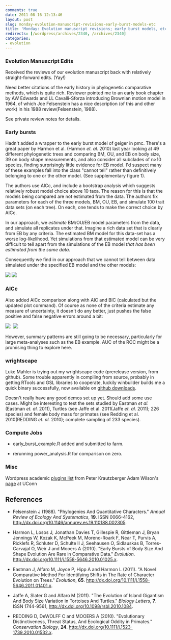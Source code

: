 ```yaml
---
comments: true
date: 2011-08-16 12:13:46
layout: post
slug: monday-evolution-manuscript-revisions-early-burst-models-etc
title: 'Monday: Evolution manuscript revisions; early burst models, etc'
redirects: [/wordpress/archives/2340, /archives/2340]
categories:
- evolution
---
```


###  Evolution Manuscript Edits 


Received the reviews of our evolution manuscript back with relatively straight-forward edits. (Yay!)

Need better citations of the early history in phylogenetic comparative methods, which is quite rich.  Reviewer pointed me to an early book chapter by AW Edwards and LL Cavalli-Sforza introducing Brownian motion model in 1964, of which Joe Felsenstein has a nice description (of this and other work) in his 1988 review(Felsenstein, 1988).

See private review notes for details.  



###  Early bursts 


Hadn't added a wrapper to the early burst model of geiger in pmc.  There's a great paper by Harmon et al. (Harmon _et. al._ 2010) last year looking at 49 different phylogenetic trees and comparing BM, OU, and EB on body size, 39 on body shape measurements, and also consider all subclades of n>10 species, finding surprisingly little evidence for EB model.  I'd suspect many of these examples fall into the class "cannot tell" rather than definitively belonging to one or the other model.  (See supplementary figure 1).  

The authors use AICc, and include a bootstrap analysis which suggests relatively robust model choice above 10 taxa.  The reason for this is that the models being compared are not estimated from the data.  The authors fix parameters for each of the three models, BM, OU, EB, and simulate 100 trait data sets (on each tree).  On each, one tends to make the correct choice by AICc.  

In our approach, we _estimate_ BM/OU/EB model parameters from the data, and simulate all replicates under that.  Imagine a rich data set that is clearly from EB by any criteria.  The estimated BM model for this data-set has a worse log-likelihood.  Yet simulations from that estimated model can be very difficult to tell apart from the simulations of the EB model _that has been estimated from the same data_.  

Consequently we find in our approach that we cannot tell between data simulated under the specified EB model and the other models:

![]( http://farm7.staticflickr.com/6193/6049627283_cbf468cc4e_o.png )
 ![]( http://farm7.staticflickr.com/6066/6050179134_de4b740944_o.png )





###  AICc 


Also added AICc comparison along with AIC and BIC (calculated but the updated plot command).  Of course as none of the criteria estimate any measure of uncertainty, it doesn't do any better, just pushes the false positive and false negative errors around a bit:

![]( http://farm7.staticflickr.com/6187/6046471361_9616dfdd4a_o.png )
 ![]( http://farm7.staticflickr.com/6183/6046471291_057f23129d_o.png )



However, summary patterns are still going to be necessary, particularly for large meta-analyses such as the EB example.  AUC of the ROC might be a promising thing to explore here.  



###  wrightscape 


Luke Mahler is trying out my wrightscape code (prerelease version, from github).  Some trouble apparently in compiling from source, probably in getting RTools and GSL libraries to cooperate, luckily winbuilder builds me a quick binary successfully, now available on [github downloads](https://github.com/cboettig/pmc/downloads).  

Doesn't really have any good demos set up yet.  Should add some use cases.  Might be interesting to test the sets studied by Eastman _et al._(Eastman _et. al._ 2011), Turtles (see Jaffe et al. 2011(Jaffe _et. al._ 2011); 226 species) and female body mass for primates (see Redding et al. 2010(REDDING _et. al._ 2010); complete sampling of 233 species).




###  Compute Jobs 





	
  * early_burst_example.R added and submitted to farm.  

	
  * rerunning power_analysis.R for comparison on zero.  






###  Misc 


Wordpress academic [plugins list](https://docs.google.com/document/d/1YeOgB9yzuIAdir1Sy-TGMqSdQjZDClmVTMtY-Z125LM/edit?pli=1) from Peter Krautzberger
Adam Wilson's [page](http://hydrodictyon.eeb.uconn.edu/people/wilson/pubs.html) at UConn

## References


- Felsenstein J (1988).
"Phylogenies And Quantitative Characters."
*Annual Review of Ecology And Systematics*, **19**.
ISSN 0066-4162, <a href="http://dx.doi.org/10.1146/annurev.es.19.110188.002305">http://dx.doi.org/10.1146/annurev.es.19.110188.002305</a>.

- Harmon L, Losos J, Jonathan Davies T, Gillespie R, Gittleman J, Bryan Jennings W, Kozak K, McPeek M, Moreno-Roark F, Near T, Purvis A, Ricklefs R, Schluter D, Schulte II J, Seehausen O, Sidlauskas B, Torres-Carvajal O, Weir J and Mooers A (2010).
"Early Bursts of Body Size And Shape Evolution Are Rare in Comparative Data."
*Evolution*.
<a href="http://dx.doi.org/10.1111/j.1558-5646.2010.01025.x">http://dx.doi.org/10.1111/j.1558-5646.2010.01025.x</a>.

- Eastman J, Alfaro M, Joyce P, Hipp A and Harmon L (2011).
"A Novel Comparative Method For Identifying Shifts in The Rate of Character Evolution on Trees."
*Evolution*, **65**.
<a href="http://dx.doi.org/10.1111/j.1558-5646.2011.01401.x">http://dx.doi.org/10.1111/j.1558-5646.2011.01401.x</a>.

- Jaffe A, Slater G and Alfaro M (2011).
"The Evolution of Island Gigantism And Body Size Variation in Tortoises And Turtles."
*Biology Letters*, **7**.
ISSN 1744-9561, <a href="http://dx.doi.org/10.1098/rsbl.2010.1084">http://dx.doi.org/10.1098/rsbl.2010.1084</a>.

- REDDING D, DeWOLFF C and MOOERS A (2010).
"Evolutionary Distinctiveness, Threat Status, And Ecological Oddity in Primates."
*Conservation Biology*, **24**.
<a href="http://dx.doi.org/10.1111/j.1523-1739.2010.01532.x">http://dx.doi.org/10.1111/j.1523-1739.2010.01532.x</a>.
